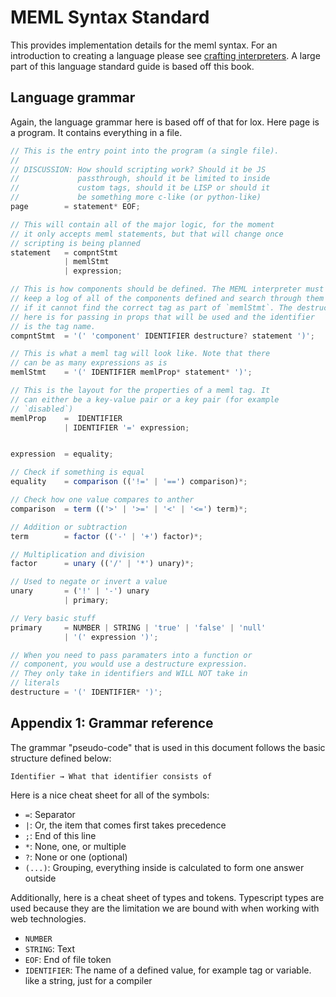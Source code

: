 # MEML Syntax Standard

This provides implementation details for the meml syntax. For an introduction to creating a language please see [crafting interpreters](https://craftinginterpreters.com/). A large part of this language standard guide is based off this book.

## Language grammar

Again, the language grammar here is based off of that for lox. Here page is a program. It contains everything in a file.

```ts
// This is the entry point into the program (a single file).
//
// DISCUSSION: How should scripting work? Should it be JS
//             passthrough, should it be limited to inside
//             custom tags, should it be LISP or should it
//             be something more c-like (or python-like)
page        = statement* EOF;

// This will contain all of the major logic, for the moment
// it only accepts meml statements, but that will change once
// scripting is being planned
statement   = compntStmt
            | memlStmt
            | expression;

// This is how components should be defined. The MEML interpreter must
// keep a log of all of the components defined and search through them
// if it cannot find the correct tag as part of `memlStmt`. The destructure
// here is for passing in props that will be used and the identifier
// is the tag name.
compntStmt  = '(' 'component' IDENTIFIER destructure? statement ')';

// This is what a meml tag will look like. Note that there
// can be as many expressions as is
memlStmt    = '(' IDENTIFIER memlProp* statement* ')';

// This is the layout for the properties of a meml tag. It
// can either be a key-value pair or a key pair (for example
// `disabled`)
memlProp    =  IDENTIFIER
            | IDENTIFIER '=' expression;


expression  = equality;

// Check if something is equal
equality    = comparison (('!=' | '==') comparison)*;

// Check how one value compares to anther
comparison  = term (('>' | '>=' | '<' | '<=') term)*;

// Addition or subtraction
term        = factor (('-' | '+') factor)*;

// Multiplication and division
factor      = unary (('/' | '*') unary)*;

// Used to negate or invert a value
unary       = ('!' | '-') unary
            | primary;

// Very basic stuff
primary     = NUMBER | STRING | 'true' | 'false' | 'null'
            | '(' expression ')';

// When you need to pass paramaters into a function or
// component, you would use a destructure expression.
// They only take in identifiers and WILL NOT take in
// literals
destructure = '(' IDENTIFIER* ')';
```

## Appendix 1: Grammar reference

The grammar "pseudo-code" that is used in this document follows the basic structure defined below:

```
Identifier → What that identifier consists of
```

Here is a nice cheat sheet for all of the symbols:

- `=`: Separator
- `|`: Or, the item that comes first takes precedence
- `;`: End of this line
- `*`: None, one, or multiple
- `?`: None or one (optional)
- `(...)`: Grouping, everything inside is calculated to form one answer outside

Additionally, here is a cheat sheet of types and tokens. Typescript types are used because they are the limitation we are bound with when working with web technologies.

- `NUMBER`
- `STRING`: Text
- `EOF`: End of file token
- `IDENTIFIER`: The name of a defined value, for example tag or variable. like a string, just for a compiler
